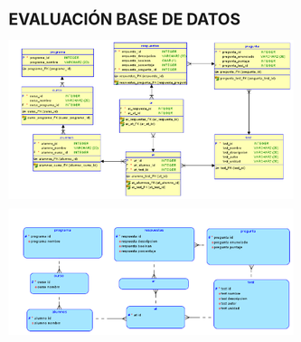 # EVALUACIÓN BASE DE DATOS

![Modelo relacional](https://raw.githubusercontent.com/AndreaVCC/EVALUACION-BASE-DE-DATOS/master/Relational_1.png)

![Modelo logico](https://raw.githubusercontent.com/AndreaVCC/EVALUACION-BASE-DE-DATOS/master/Logical.png)
